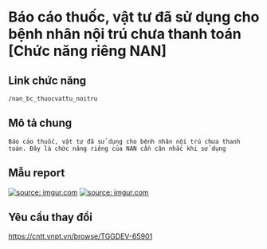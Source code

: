 #  Báo cáo thuốc, vật tư đã sử dụng cho bệnh nhân nội trú chưa thanh toán [Chức năng riêng NAN]

## Link chức năng

	/nan_bc_thuocvattu_noitru

## Mô tả chung

	Báo cáo thuốc, vật tư đã sử dụng cho bệnh nhân nội trú chưa thanh toán. Đây là chức năng riêng của NAN cần cân nhắc khi sử dụng


## Mẫu report
<a href="https://imgur.com/hl3Tf90"><img src="https://i.imgur.com/hl3Tf90.png" title="source: imgur.com" /></a>
<a href="https://imgur.com/4F0VnGA"><img src="https://i.imgur.com/4F0VnGA.png" title="source: imgur.com" /></a>

## Yêu cầu thay đổi
https://cntt.vnpt.vn/browse/TGGDEV-65901